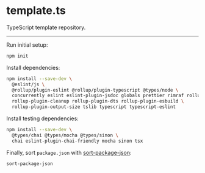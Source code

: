 # template.ts

TypeScript template repository.

---

Run initial setup:

```sh
npm init
```

Install dependencies:

```sh
npm install --save-dev \
  @eslint/js \
  @rollup/plugin-eslint @rollup/plugin-typescript @types/node \
  concurrently eslint eslint-plugin-jsdoc globals prettier rimraf rollup \
  rollup-plugin-cleanup rollup-plugin-dts rollup-plugin-esbuild \
  rollup-plugin-output-size tslib typescript typescript-eslint
```

Install testing dependencies:

```sh
npm install --save-dev \
  @types/chai @types/mocha @types/sinon \
  chai eslint-plugin-chai-friendly mocha sinon tsx
```

Finally, sort `package.json` with [sort-package-json](https://www.npmjs.com/package/sort-package-json):

```sh
sort-package-json
```
